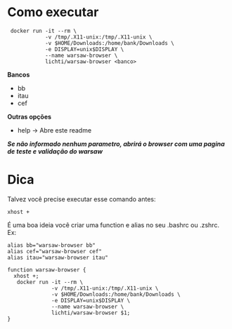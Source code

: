 
# Como executar

```
 docker run -it --rm \
            -v /tmp/.X11-unix:/tmp/.X11-unix \
            -v $HOME/Downloads:/home/bank/Downloads \
            -e DISPLAY=unix$DISPLAY \
            --name warsaw-browser \
            lichti/warsaw-browser <banco>
```
**Bancos**
- bb
- itau
- cef

**Outras opções**
- help   -> Abre este readme

___Se não informado nenhum parametro, abrirá o browser com uma pagina de teste e validação do warsaw___

# Dica
Talvez você precise executar esse comando antes:
```
xhost +
```

É uma boa ideia você criar uma function e alias no seu .bashrc ou .zshrc. 
Ex:
```
alias bb="warsaw-browser bb"
alias cef="warsaw-browser cef"
alias itau="warsaw-browser itau"

function warsaw-browser {
  xhost +;
   docker run -it --rm \
              -v /tmp/.X11-unix:/tmp/.X11-unix \
              -v $HOME/Downloads:/home/bank/Downloads \
              -e DISPLAY=unix$DISPLAY \
              --name warsaw-browser \
              lichti/warsaw-browser $1;
}
```